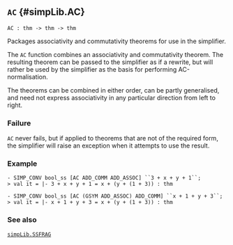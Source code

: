 ## `AC` {#simpLib.AC}


```
AC : thm -> thm -> thm
```



Packages associativity and commutativity theorems for use in the simplifier.


The `AC` function combines an associativity and commutativity theorem.
The resulting theorem can be passed to the simplifier as if a rewrite,
but will rather be used by the simplifier as the basis for performing
AC-normalisation.

The theorems can be combined in either order, can be partly
generalised, and need not express associativity in any particular
direction from left to right.

### Failure

`AC` never fails, but if applied to theorems that are not of the
required form, the simplifier will raise an exception when it attempts
to use the result.

### Example

    
    - SIMP_CONV bool_ss [AC ADD_COMM ADD_ASSOC] ``3 + x + y + 1``;
    > val it = |- 3 + x + y + 1 = x + (y + (1 + 3)) : thm
    
    - SIMP_CONV bool_ss [AC (GSYM ADD_ASSOC) ADD_COMM] ``x + 1 + y + 3``;
    > val it = |- x + 1 + y + 3 = x + (y + (1 + 3)) : thm
    

### See also

[`simpLib.SSFRAG`](#simpLib.SSFRAG)

